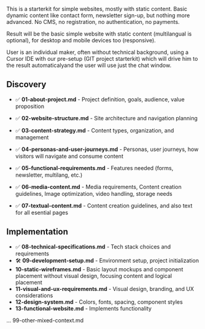 This is a starterkit for simple websites, mostly with static content.
Basic dynamic content like contact form, newsletter sign-up, but nothing more advanced.
No CMS, no registration, no authentication, no payments.

Result will be the basic simple website with static content (multilangual is optional),
for desktop and mobile devices too (responsive).

User is an individual maker, often without technical background, using a Cursor IDE
with our pre-setup (GIT project starterkit) which will drive him to the result automaticalyand the user will use just the chat window.

## Discovery

- ✅ **01-about-project.md** - Project definition, goals, audience, value proposition
- ✅ **02-website-structure.md** - Site architecture and navigation planning
- ✅ **03-content-strategy.md** - Content types, organization, and management
- ✅ **04-personas-and-user-journeys.md** - Personas, user journeys, how visitors will navigate and consume content
- ✅ **05-functional-requirements.md** - Features needed (forms, newsletter, multilang, etc.)

- ✅ **06-media-content.md** - Media requirements, Content creation guidelines, Image optimization, video handling, storage needs
- ✅ **07-textual-content.md** - Content creation guidelines, and also text for all esential pages

## Implementation

- ✅ **08-technical-specifications.md** - Tech stack choices and requirements
- 🛠️ **09-development-setup.md** - Environment setup, project initialization
- **10-static-wireframes.md** - Basic layout mockups and component placement without visual design, focusing content and logical placement
- **11-visual-and-ux-requirements.md** - Visual design, branding, and UX considerations
- **12-design-system.md** - Colors, fonts, spacing, component styles
- **13-functional-website.md** - Implements functionality

...
99-other-mixed-context.md
